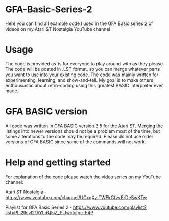 # GFA-Basic-Series-2
Here you can find all example code I used in the GFA Basic series 2 of videos on my Atari ST Nostalgia YouTube channel

# Usage
The code is provided as-is for everyone to play around with as they please.
The code will be posted in .LST format, so you can merge whatever parts you want to use into your existing code.
The code was mainly written for experimenting, learning, and show-and-tell.
My goal is to make others enthousiastic about retro-coding using this greatest BASIC interpreter ever made.

# GFA BASIC version
All code was written in GFA BASIC version 3.5 for the Atari ST.
Merging the listings into newer versions should not be a problem most of the time, but some alterations to the code may be required.
Please do not use older versions of GFA BASIC since some of the commands will not work.

# Help and getting started
For explanation of the code please watch the video series on my YouTube channel:

Atari ST Nostalgia - https://www.youtube.com/channel/UCxqXylTWFkGfvvErDeSwKTw

Playlist for GFA Basic Series 2 - https://www.youtube.com/playlist?list=PLi2l5ivl21AYLdQ5iZ_PIJwclcfgc-E4P 
